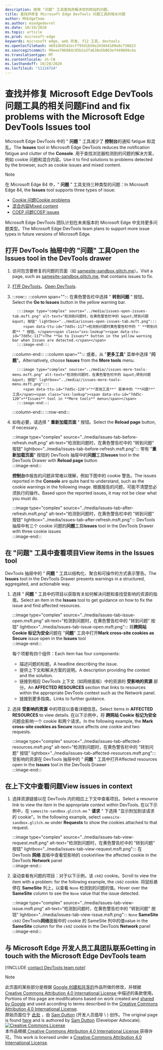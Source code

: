 ```yaml
---
description: 使用 "问题" 工具查找并解决您的网站的问题。
title: 查找并修复 Microsoft Edge DevTools 问题工具的相关问题
author: MSEdgeTeam
ms.author: msedgedevrel
ms.date: 10/19/2020
ms.topic: article
ms.prod: microsoft-edge
keywords: microsoft edge, web 开发, f12 工具, devtools
ms.openlocfilehash: 4691db9542ecff93d1b59e243844109e0c730d23
ms.sourcegitcommit: 99eee78698dc95b2a3fa638a5b063ef449899cda
ms.translationtype: MT
ms.contentlocale: zh-CN
ms.lasthandoff: 10/20/2020
ms.locfileid: "11124724"
---
```

<!-- Copyright Sam Dutton 

   Licensed under the Apache License, Version 2.0 (the "License");
   you may not use this file except in compliance with the License.
   You may obtain a copy of the License at

       https://www.apache.org/licenses/LICENSE-2.0

   Unless required by applicable law or agreed to in writing, software
   distributed under the License is distributed on an "AS IS" BASIS,
   WITHOUT WARRANTIES OR CONDITIONS OF ANY KIND, either express or implied.
   See the License for the specific language governing permissions and
   limitations under the License.  -->  

# <span data-ttu-id="7dd5c-104">查找并修复 Microsoft Edge DevTools 问题工具的相关问题</span><span class="sxs-lookup"><span data-stu-id="7dd5c-104">Find and fix problems with the Microsoft Edge DevTools Issues tool</span></span>  

<span data-ttu-id="7dd5c-105">Microsoft Edge DevTools 中的 " **问题** " 工具减少了 **控制台**的通知 fatigue 和混乱。</span><span class="sxs-lookup"><span data-stu-id="7dd5c-105">The **Issues** tool in Microsoft Edge DevTools reduces the notification fatigue and clutter of the **Console**.</span></span>  <span data-ttu-id="7dd5c-106">用于查找浏览器检测到的问题的解决方案，例如 cookie 问题和混合内容。</span><span class="sxs-lookup"><span data-stu-id="7dd5c-106">Use it to find solutions to problems detected by the browser, such as cookie issues and mixed content.</span></span>  

> [!NOTE]
> <span data-ttu-id="7dd5c-107">在 Microsoft Edge 84 中，" **问题** " 工具支持三种类型的问题：</span><span class="sxs-lookup"><span data-stu-id="7dd5c-107">In Microsoft Edge 84, the **Issues** tool supports three types of issue:</span></span>  
> *   [<span data-ttu-id="7dd5c-108">Cookie 问题</span><span class="sxs-lookup"><span data-stu-id="7dd5c-108">Cookie problems</span></span>][MDNSameSiteCookies]  
> *   [<span data-ttu-id="7dd5c-109">混合内容</span><span class="sxs-lookup"><span data-stu-id="7dd5c-109">Mixed content</span></span>][MDNMixedContent]  
> *   [<span data-ttu-id="7dd5c-110">COEP 问题</span><span class="sxs-lookup"><span data-stu-id="7dd5c-110">COEP issues</span></span>][W3CCOEPSpec]
> 
> <span data-ttu-id="7dd5c-111">Microsoft Edge DevTools 团队计划在未来版本的 Microsoft Edge 中支持更多问题类型。</span><span class="sxs-lookup"><span data-stu-id="7dd5c-111">The Microsoft Edge DevTools team plans to support more issue types in future versions of Microsoft Edge.</span></span>  

## <span data-ttu-id="7dd5c-112">打开 DevTools 抽屉中的 "问题" 工具</span><span class="sxs-lookup"><span data-stu-id="7dd5c-112">Open the Issues tool in the DevTools drawer</span></span>  

1.  <span data-ttu-id="7dd5c-113">访问包含要修复的问题的页面（如 [samesite-sandbox.glitch.me][GlitchSamesiteSandbox]）。</span><span class="sxs-lookup"><span data-stu-id="7dd5c-113">Visit a page, such as [samesite-sandbox.glitch.me][GlitchSamesiteSandbox], that contains issues to fix.</span></span>  
1.  <span data-ttu-id="7dd5c-114">[打开 DevTools][DevtoolsOpen]。</span><span class="sxs-lookup"><span data-stu-id="7dd5c-114">[Open DevTools][DevtoolsOpen].</span></span>  
1.  :::row:::
       :::column span="":::
          <span data-ttu-id="7dd5c-115">在黄色警告栏中选择 " **转到问题** " 按钮。</span><span class="sxs-lookup"><span data-stu-id="7dd5c-115">Select the **Go to Issues** button in the yellow warning bar.</span></span>  
          
          :::image type="complex" source="../media/issues-open-issues-tab.msft.png" alt-text="检测到问题时，在黄色警告栏中的 &quot;转到问题&quot; 按钮" lightbox="../media/issues-open-issues-tab.msft.png":::
             <span data-ttu-id="7dd5c-117">检测到问题时黄色警告栏中的 " **转到问题** " 按钮。</span><span class="sxs-lookup"><span data-stu-id="7dd5c-117">The **Go to Issues** button in the yellow warning bar when Issues are detected.</span></span>  
          :::image-end:::  
       :::column-end:::
       :::column span="":::
          <span data-ttu-id="7dd5c-118">或者，从 "**更多工具**" 菜单中选择 "**问题**"。</span><span class="sxs-lookup"><span data-stu-id="7dd5c-118">Alternatively, choose **Issues** from the **More tools** menu.</span></span>  
          
          :::image type="complex" source="../media//issues-more-tools-menu.msft.png" alt-text="检测到问题时，在黄色警告栏中的 &quot;转到问题&quot; 按钮" lightbox="../media//issues-more-tools-menu.msft.png":::
             <span data-ttu-id="7dd5c-120">"**其他工具**" 菜单中的 "**问题**" 工具</span><span class="sxs-lookup"><span data-stu-id="7dd5c-120">**Issues** tool in **More tools** menu</span></span>  
          :::image-end:::  
       :::column-end:::
    :::row-end:::
    
1.  <span data-ttu-id="7dd5c-121">如有必要，请选择 " **重新加载页面** " 按钮。</span><span class="sxs-lookup"><span data-stu-id="7dd5c-121">Select the **Reload page** button, if necessary.</span></span>  
    
    :::image type="complex" source="../media/issues-tab-before-refresh.msft.png" alt-text="检测到问题时，在黄色警告栏中的 &quot;转到问题&quot; 按钮" lightbox="../media/issues-tab-before-refresh.msft.png":::
       <span data-ttu-id="7dd5c-123">带有 "**重新加载页面**" 按钮的 DevTools 抽屉中的**问题**工具</span><span class="sxs-lookup"><span data-stu-id="7dd5c-123">**Issues** tool in the DevTools Drawer with **Reload page** button</span></span>  
    :::image-end:::  

    <span data-ttu-id="7dd5c-124">**控制台**中报告的问题非常难以理解，例如下图中的 cookie 警告。</span><span class="sxs-lookup"><span data-stu-id="7dd5c-124">The issues reported in the **Console** are quite hard to understand, such as the cookie warnings in the following image.</span></span>  <span data-ttu-id="7dd5c-125">根据报告的问题，可能不清楚您必须执行的操作。</span><span class="sxs-lookup"><span data-stu-id="7dd5c-125">Based upon the reported issues, it may not be clear what you must do.</span></span>  
    
    :::image type="complex" source="../media/issues-tab-after-refresh.msft.png" alt-text="检测到问题时，在黄色警告栏中的 &quot;转到问题&quot; 按钮" lightbox="../media/issues-tab-after-refresh.msft.png":::
       <span data-ttu-id="7dd5c-127">DevTools 抽屉中有三个 cookie 问题的**问题**工具</span><span class="sxs-lookup"><span data-stu-id="7dd5c-127">**Issues** tool in the DevTools Drawer with three cookie issues</span></span>  
    :::image-end:::  
    
## <span data-ttu-id="7dd5c-128">在 "问题" 工具中查看项目</span><span class="sxs-lookup"><span data-stu-id="7dd5c-128">View items in the Issues tool</span></span>  

<span data-ttu-id="7dd5c-129">DevTools 抽屉中的 " **问题** " 工具以结构化、聚合和可操作的方式表示警告。</span><span class="sxs-lookup"><span data-stu-id="7dd5c-129">The **Issues** tool in the DevTools Drawer presents warnings in a structured, aggregated, and actionable way.</span></span>  

1.  <span data-ttu-id="7dd5c-130">选择 " **问题** " 工具中的项目以获取有关如何解决问题和查找受影响的资源的指南。</span><span class="sxs-lookup"><span data-stu-id="7dd5c-130">Select an item in the **Issues** tool to get guidance on how to fix the issue and find affected resources.</span></span>  
    
    :::image type="complex" source="../media/issues-tab-issue-open.msft.png" alt-text="检测到问题时，在黄色警告栏中的 &quot;转到问题&quot; 按钮" lightbox="../media/issues-tab-issue-open.msft.png":::
       <span data-ttu-id="7dd5c-132">将**跨网站 Cookie 标记为安全**问题在 "**问题**" 工具中打开</span><span class="sxs-lookup"><span data-stu-id="7dd5c-132">**Mark cross-site cookies as Secure** issue open in the **Issues** tool</span></span>  
    :::image-end:::  
    
    <span data-ttu-id="7dd5c-133">每个项都有四个组件：</span><span class="sxs-lookup"><span data-stu-id="7dd5c-133">Each item has four components:</span></span>  
    
    *   <span data-ttu-id="7dd5c-134">描述问题的标题。</span><span class="sxs-lookup"><span data-stu-id="7dd5c-134">A headline describing the issue.</span></span>  
    *   <span data-ttu-id="7dd5c-135">提供上下文和解决方案的说明。</span><span class="sxs-lookup"><span data-stu-id="7dd5c-135">A description providing the context and the solution.</span></span>  
    *   <span data-ttu-id="7dd5c-136">链接到相应 DevTools 上下文（如网络面板）中的资源的 **受影响的资源** 部分。</span><span class="sxs-lookup"><span data-stu-id="7dd5c-136">An **AFFECTED RESOURCES** section that links to resources within the appropriate DevTools context such as the Network panel.</span></span>  
    *   <span data-ttu-id="7dd5c-137">链接到更多指南。</span><span class="sxs-lookup"><span data-stu-id="7dd5c-137">Links to further guidance.</span></span>  
    
1.  <span data-ttu-id="7dd5c-138">选择 **受影响的资源** 中的项目以查看详细信息。</span><span class="sxs-lookup"><span data-stu-id="7dd5c-138">Select items in **AFFECTED RESOURCES** to view details.</span></span>  <span data-ttu-id="7dd5c-139">在以下示例中，将 **跨网站 Cookie 标记为安全** 问题会影响一个 cookie 和两个请求。</span><span class="sxs-lookup"><span data-stu-id="7dd5c-139">In the following example, the **Mark cross-site cookies as Secure** issue affects one cookie and two requests.</span></span>  
    
    :::image type="complex" source="../media/issues-tab-affected-resources.msft.png" alt-text="检测到问题时，在黄色警告栏中的 &quot;转到问题&quot; 按钮" lightbox="../media/issues-tab-affected-resources.msft.png":::
       <span data-ttu-id="7dd5c-141">受影响的资源在 DevTools 抽屉中的 " **问题** " 工具中打开</span><span class="sxs-lookup"><span data-stu-id="7dd5c-141">Affected resources open in the **Issues** tool in the DevTools Drawer</span></span>  
    :::image-end:::  
    
## <span data-ttu-id="7dd5c-142">在上下文中查看问题</span><span class="sxs-lookup"><span data-stu-id="7dd5c-142">View issues in context</span></span>  

1.  <span data-ttu-id="7dd5c-143">选择资源链接以在 DevTools 内的相应上下文中查看项目。</span><span class="sxs-lookup"><span data-stu-id="7dd5c-143">Select a resource link to view the item in the appropriate context within DevTools.</span></span>  <span data-ttu-id="7dd5c-144">在以下示例中，在 `samesite-sandbox.glitch.me` " **请求** " 下选择 "显示附加到该请求的 cookie"。</span><span class="sxs-lookup"><span data-stu-id="7dd5c-144">In the following example, select `samesite-sandbox.glitch.me` under **Requests** to show the cookies attached to that request.</span></span>  
    
    :::image type="complex" source="../media/issues-tab-view-request.msft.png" alt-text="检测到问题时，在黄色警告栏中的 &quot;转到问题&quot; 按钮" lightbox="../media/issues-tab-view-request.msft.png":::
       <span data-ttu-id="7dd5c-146">在 DevTools **网络** 面板中查看受影响的 cookie</span><span class="sxs-lookup"><span data-stu-id="7dd5c-146">View the affected cookie in the DevTools **Network** panel</span></span>  
    :::image-end:::  

1.  <span data-ttu-id="7dd5c-147">滚动查看有问题的项目：对于以下示例，该 `ck02` cookie。</span><span class="sxs-lookup"><span data-stu-id="7dd5c-147">Scroll to view the item with a problem: for the following example, the `ck02` cookie.</span></span>  <span data-ttu-id="7dd5c-148">将鼠标悬停在 **SameSite** 列上，以查看 `None` 检测到的问题的值。</span><span class="sxs-lookup"><span data-stu-id="7dd5c-148">Hover over the **SameSite** column to see the `None` value that the issue detected.</span></span>  
    
    :::image type="complex" source="../media/issues-tab-view-issue.msft.png" alt-text="检测到问题时，在黄色警告栏中的 &quot;转到问题&quot; 按钮" lightbox="../media/issues-tab-view-issue.msft.png":::
       `None` <span data-ttu-id="7dd5c-150">**SameSite** `ck02` DevTools**网络**面板中的 cookie 的 SameSite 列中的值</span><span class="sxs-lookup"><span data-stu-id="7dd5c-150">value in the **SameSite** column for the `ck02` cookie in the DevTools **Network** panel</span></span>  
    :::image-end:::  

## <span data-ttu-id="7dd5c-151">与 Microsoft Edge 开发人员工具团队联系</span><span class="sxs-lookup"><span data-stu-id="7dd5c-151">Getting in touch with the Microsoft Edge DevTools team</span></span>  

[!INCLUDE [contact DevTools team note](../includes/contact-devtools-team-note.md)]  

<!-- links -->  

[DevtoolsOpen]: ../open.md "打开 Microsoft Edge DevTools |Microsoft 文档"  

[GlitchSamesiteSandbox]: https://samesite-sandbox.glitch.me "SameSite cookie 测试 |故障"  

[MDNSameSiteCookies]: https://developer.mozilla.org/docs/Web/HTTP/Headers/Set-Cookie/SameSite "SameSite cookie |MDN"  
[MDNMixedContent]: https://developer.mozilla.org/docs/Web/Security/Mixed_content "混合内容 |MDN"  

[W3CCOEPSpec]: https://wicg.github.io/cross-origin-embedder-policy "跨起源 Embedder 策略 |Web Incubator 社区组"  

> [!NOTE]
> <span data-ttu-id="7dd5c-157">此页面的某些部分是根据 [Google 创建和共享的][GoogleSitePolicies]作品所做的修改，并根据[ Creative Commons Attribution 4.0 International License ][CCA4IL]中描述的条款使用。</span><span class="sxs-lookup"><span data-stu-id="7dd5c-157">Portions of this page are modifications based on work created and [shared by Google][GoogleSitePolicies] and used according to terms described in the [Creative Commons Attribution 4.0 International License][CCA4IL].</span></span>  
> <span data-ttu-id="7dd5c-158">原始页面位于 [此处](https://developers.google.com/web/tools/chrome-devtools/issues/index) ，由 [Sam Dutton][SamDutton] (开发人员倡导 \ ) 创作。</span><span class="sxs-lookup"><span data-stu-id="7dd5c-158">The original page is found [here](https://developers.google.com/web/tools/chrome-devtools/issues/index) and is authored by [Sam Dutton][SamDutton] \(Developer Advocate\).</span></span>  
[![Creative Commons License][CCby4Image]][CCA4IL]  
<span data-ttu-id="7dd5c-160">本作品根据[ Creative Commons Attribution 4.0 International License ][CCA4IL]获得许可。</span><span class="sxs-lookup"><span data-stu-id="7dd5c-160">This work is licensed under a [Creative Commons Attribution 4.0 International License][CCA4IL].</span></span>  

[CCA4IL]: https://creativecommons.org/licenses/by/4.0  
[CCby4Image]: https://i.creativecommons.org/l/by/4.0/88x31.png  
[GoogleSitePolicies]: https://developers.google.com/terms/site-policies  
[KayceBasques]: https://developers.google.com/web/resources/contributors/kaycebasques  
[SamDutton]: https://developers.google.com/web/resources/contributors/samdutton  
